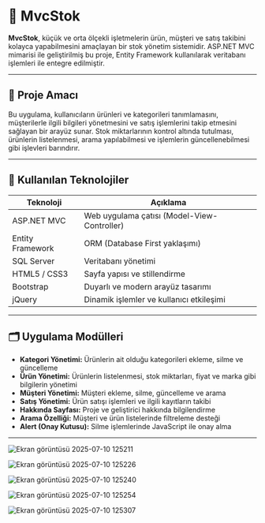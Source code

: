 # 🧾 MvcStok

**MvcStok**, küçük ve orta ölçekli işletmelerin ürün, müşteri ve satış takibini kolayca yapabilmesini amaçlayan bir stok yönetim sistemidir. ASP.NET MVC mimarisi ile geliştirilmiş bu proje, Entity Framework kullanılarak veritabanı işlemleri ile entegre edilmiştir.

---

## 📌 Proje Amacı

Bu uygulama, kullanıcıların ürünleri ve kategorileri tanımlamasını, müşterilerle ilgili bilgileri yönetmesini ve satış işlemlerini takip etmesini sağlayan bir arayüz sunar. Stok miktarlarının kontrol altında tutulması, ürünlerin listelenmesi, arama yapılabilmesi ve işlemlerin güncellenebilmesi gibi işlevleri barındırır.

---

## 🚀 Kullanılan Teknolojiler

| Teknoloji         | Açıklama                                 |
|------------------|------------------------------------------|
| ASP.NET MVC       | Web uygulama çatısı (Model-View-Controller) |
| Entity Framework  | ORM (Database First yaklaşımı)          |
| SQL Server        | Veritabanı yönetimi                     |
| HTML5 / CSS3      | Sayfa yapısı ve stillendirme            |
| Bootstrap         | Duyarlı ve modern arayüz tasarımı       |
| jQuery            | Dinamik işlemler ve kullanıcı etkileşimi|

---

## 🗂️ Uygulama Modülleri

- **Kategori Yönetimi:** Ürünlerin ait olduğu kategorileri ekleme, silme ve güncelleme
- **Ürün Yönetimi:** Ürünlerin listelenmesi, stok miktarları, fiyat ve marka gibi bilgilerin yönetimi
- **Müşteri Yönetimi:** Müşteri ekleme, silme, güncelleme ve arama
- **Satış Yönetimi:** Ürün satışı işlemleri ve ilgili kayıtların takibi
- **Hakkında Sayfası:** Proje ve geliştirici hakkında bilgilendirme
- **Arama Özelliği:** Müşteri ve ürün listelerinde filtreleme desteği
- **Alert (Onay Kutusu):** Silme işlemlerinde JavaScript ile onay alma

---

![Ekran görüntüsü 2025-07-10 125211](https://github.com/user-attachments/assets/47c6a0f4-c186-4e95-8269-00a91a8ecca1)

![Ekran görüntüsü 2025-07-10 125226](https://github.com/user-attachments/assets/4a70319f-c9de-47ec-bbc0-a9625d4e753f)

![Ekran görüntüsü 2025-07-10 125240](https://github.com/user-attachments/assets/0b62f8d4-50df-4a33-b5a8-39f874807d94)

![Ekran görüntüsü 2025-07-10 125254](https://github.com/user-attachments/assets/feb422aa-d93b-451e-9dc0-14f17b86da84)

![Ekran görüntüsü 2025-07-10 125307](https://github.com/user-attachments/assets/d956afad-48f4-4f07-953f-136850895105)


